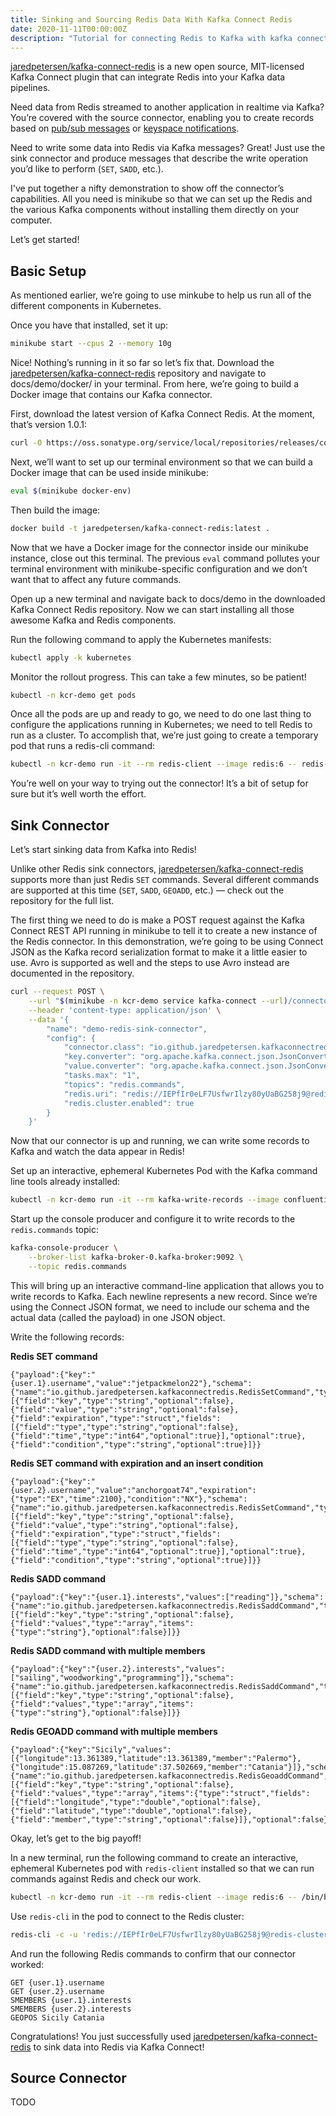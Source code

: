 ```yaml
---
title: Sinking and Sourcing Redis Data With Kafka Connect Redis
date: 2020-11-11T00:00:00Z
description: "Tutorial for connecting Redis to Kafka with kafka connect redis"
---
```


[jaredpetersen/kafka-connect-redis](https://github.com/jaredpetersen/kafka-connect-redis) is a new open source, MIT-licensed Kafka Connect plugin that can integrate Redis into your Kafka data pipelines.

Need data from Redis streamed to another application in realtime via Kafka? You’re covered with the source connector, enabling you to create records based on [pub/sub messages](https://redis.io/topics/pubsub) or [keyspace notifications](https://redis.io/topics/notifications).

Need to write some data into Redis via Kafka messages? Great! Just use the sink connector and produce messages that describe the write operation you’d like to perform (`SET`, `SADD`, etc.).

I've put together a nifty demonstration to show off the connector’s capabilities. All you need is minikube so that we can set up the Redis and the various Kafka components without installing them directly on your computer.

Let’s get started!

## Basic Setup
As mentioned earlier, we’re going to use minkube to help us run all of the different components in Kubernetes.

Once you have that installed, set it up:
```sh
minikube start --cpus 2 --memory 10g
```

Nice! Nothing’s running in it so far so let’s fix that. Download the [jaredpetersen/kafka-connect-redis](https://github.com/jaredpetersen/kafka-connect-redis) repository and navigate to docs/demo/docker/ in your terminal. From here, we’re going to build a Docker image that contains our Kafka connector.

First, download the latest version of Kafka Connect Redis. At the moment, that’s version 1.0.1:
```sh
curl -O https://oss.sonatype.org/service/local/repositories/releases/content/io/github/jaredpetersen/kafka-connect-redis/1.0.1/kafka-connect-redis-1.0.1.jar
```

Next, we’ll want to set up our terminal environment so that we can build a Docker image that can be used inside minikube:
```sh
eval $(minikube docker-env)
```

Then build the image:
```sh
docker build -t jaredpetersen/kafka-connect-redis:latest .
```

Now that we have a Docker image for the connector inside our minikube instance, close out this terminal. The previous `eval` command pollutes your terminal environment with minikube-specific configuration and we don’t want that to affect any future commands.

Open up a new terminal and navigate back to docs/demo in the downloaded Kafka Connect Redis repository. Now we can start installing all those awesome Kafka and Redis components.

Run the following command to apply the Kubernetes manifests:
```sh
kubectl apply -k kubernetes
```

Monitor the rollout progress. This can take a few minutes, so be patient!
```sh
kubectl -n kcr-demo get pods
```

Once all the pods are up and ready to go, we need to do one last thing to configure the applications running in Kubernetes; we need to tell Redis to run as a cluster. To accomplish that, we’re just going to create a temporary pod that runs a redis-cli command:
```sh
kubectl -n kcr-demo run -it --rm redis-client --image redis:6 -- redis-cli --pass IEPfIr0eLF7UsfwrIlzy80yUaBG258j9 --cluster create $(kubectl -n kcr-demo get pods -l app=redis-cluster -o jsonpath='{range.items[*]}{.status.podIP}:6379 ') --cluster-yes
```

You’re well on your way to trying out the connector! It’s a bit of setup for sure but it’s well worth the effort.

## Sink Connector
Let’s start sinking data from Kafka into Redis!

Unlike other Redis sink connectors, [jaredpetersen/kafka-connect-redis](https://github.com/jaredpetersen/kafka-connect-redis) supports more than just Redis `SET` commands. Several different commands are supported at this time (`SET`, `SADD`, `GEOADD`, etc.) — check out the repository for the full list.

The first thing we need to do is make a POST request against the Kafka Connect REST API running in minikube to tell it to create a new instance of the Redis connector. In this demonstration, we’re going to be using Connect JSON as the Kafka record serialization format to make it a little easier to use. Avro is supported as well and the steps to use Avro instead are documented in the repository.

```sh
curl --request POST \
    --url "$(minikube -n kcr-demo service kafka-connect --url)/connectors" \
    --header 'content-type: application/json' \
    --data '{
        "name": "demo-redis-sink-connector",
        "config": {
            "connector.class": "io.github.jaredpetersen.kafkaconnectredis.sink.RedisSinkConnector",
            "key.converter": "org.apache.kafka.connect.json.JsonConverter",
            "value.converter": "org.apache.kafka.connect.json.JsonConverter",
            "tasks.max": "1",
            "topics": "redis.commands",
            "redis.uri": "redis://IEPfIr0eLF7UsfwrIlzy80yUaBG258j9@redis-cluster",
            "redis.cluster.enabled": true
        }
    }'
```

Now that our connector is up and running, we can write some records to Kafka and watch the data appear in Redis!

Set up an interactive, ephemeral Kubernetes Pod with the Kafka command line tools already installed:

```sh
kubectl -n kcr-demo run -it --rm kafka-write-records --image confluentinc/cp-kafka:6.0.0 --command /bin/bash
```

Start up the console producer and configure it to write records to the `redis.commands` topic:

```sh
kafka-console-producer \
    --broker-list kafka-broker-0.kafka-broker:9092 \
    --topic redis.commands
```

This will bring up an interactive command-line application that allows you to write records to Kafka. Each newline represents a new record. Since we’re using the Connect JSON format, we need to include our schema and the actual data (called the payload) in one JSON object.

Write the following records:

**Redis SET command**
```
{"payload":{"key":"{user.1}.username","value":"jetpackmelon22"},"schema":{"name":"io.github.jaredpetersen.kafkaconnectredis.RedisSetCommand","type":"struct","fields":[{"field":"key","type":"string","optional":false},{"field":"value","type":"string","optional":false},{"field":"expiration","type":"struct","fields":[{"field":"type","type":"string","optional":false},{"field":"time","type":"int64","optional":true}],"optional":true},{"field":"condition","type":"string","optional":true}]}}
```

**Redis SET command with expiration and an insert condition**
```
{"payload":{"key":"{user.2}.username","value":"anchorgoat74","expiration":{"type":"EX","time":2100},"condition":"NX"},"schema":{"name":"io.github.jaredpetersen.kafkaconnectredis.RedisSetCommand","type":"struct","fields":[{"field":"key","type":"string","optional":false},{"field":"value","type":"string","optional":false},{"field":"expiration","type":"struct","fields":[{"field":"type","type":"string","optional":false},{"field":"time","type":"int64","optional":true}],"optional":true},{"field":"condition","type":"string","optional":true}]}}
```

**Redis SADD command**
```
{"payload":{"key":"{user.1}.interests","values":["reading"]},"schema":{"name":"io.github.jaredpetersen.kafkaconnectredis.RedisSaddCommand","type":"struct","fields":[{"field":"key","type":"string","optional":false},{"field":"values","type":"array","items":{"type":"string"},"optional":false}]}}
```

**Redis SADD command with multiple members**
```
{"payload":{"key":"{user.2}.interests","values":["sailing","woodworking","programming"]},"schema":{"name":"io.github.jaredpetersen.kafkaconnectredis.RedisSaddCommand","type":"struct","fields":[{"field":"key","type":"string","optional":false},{"field":"values","type":"array","items":{"type":"string"},"optional":false}]}}
```

**Redis GEOADD command with multiple members**
```
{"payload":{"key":"Sicily","values":[{"longitude":13.361389,"latitude":13.361389,"member":"Palermo"},{"longitude":15.087269,"latitude":37.502669,"member":"Catania"}]},"schema":{"name":"io.github.jaredpetersen.kafkaconnectredis.RedisGeoaddCommand","type":"struct","fields":[{"field":"key","type":"string","optional":false},{"field":"values","type":"array","items":{"type":"struct","fields":[{"field":"longitude","type":"double","optional":false},{"field":"latitude","type":"double","optional":false},{"field":"member","type":"string","optional":false}]},"optional":false}]}}
```

Okay, let’s get to the big payoff!

In a new terminal, run the following command to create an interactive, ephemeral Kubernetes pod with `redis-client` installed so that we can run commands against Redis and check our work.

```sh
kubectl -n kcr-demo run -it --rm redis-client --image redis:6 -- /bin/bash
```

Use `redis-cli` in the pod to connect to the Redis cluster:

```sh
redis-cli -c -u 'redis://IEPfIr0eLF7UsfwrIlzy80yUaBG258j9@redis-cluster'
```

And run the following Redis commands to confirm that our connector worked:

```
GET {user.1}.username
GET {user.2}.username
SMEMBERS {user.1}.interests
SMEMBERS {user.2}.interests
GEOPOS Sicily Catania
```

Congratulations! You just successfully used [jaredpetersen/kafka-connect-redis](https://github.com/jaredpetersen/kafka-connect-redis) to sink data into Redis via Kafka Connect!

## Source Connector
TODO
